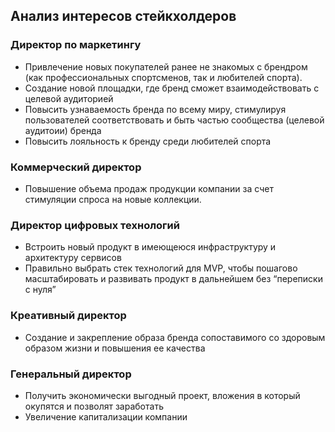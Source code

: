 ## Анализ интересов стейкхолдеров

### Директор по маркетингу
- Привлечение новых покупателей ранее не знакомых с брендром (как профессиональных спортсменов, так и любителей спорта).
- Создание новой площадки, где бренд сможет взаимодействовать с целевой аудиторией 
- Повысить узнаваемость бренда по всему миру, стимулируя пользователей соответствовать и быть частью сообщества (целевой аудитоии) бренда
- Повысить лояльность к бренду среди любителей спорта

### Коммерческий директор
- Повышение объема продаж продукции компании за счет стимуляции спроса на новые коллекции.

### Директор цифровых технологий
- Встроить новый продукт в имеющеюся инфраструктуру и архитектуру сервисов 
- Правильно выбрать стек технологий для MVP, чтобы пошагово масштабировать и развивать продукт в дальнейшем без “переписки с нуля”

### Креативный директор
- Создание и закрепление образа бренда сопоставимого со здоровым образом жизни и повышения ее качества

### Генеральный директор
- Получить экономически выгодный проект, вложения в который окупятся и позволят заработать
- Увеличение капитализации компании 
